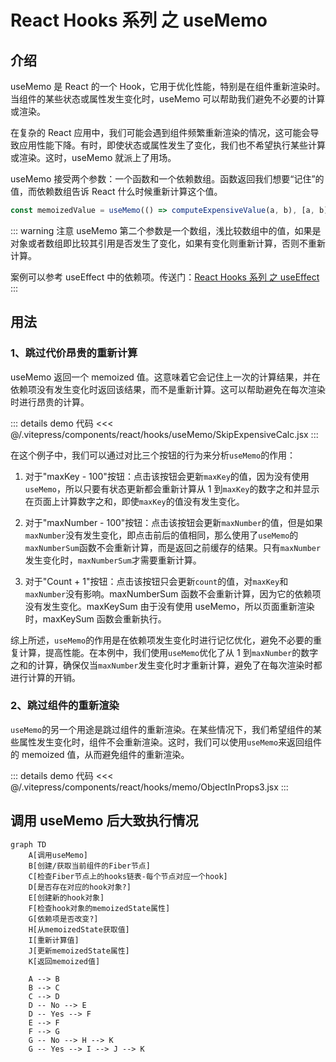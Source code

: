 # React Hooks 系列 之 useMemo

## 介绍

useMemo 是 React 的一个 Hook，它用于优化性能，特别是在组件重新渲染时。当组件的某些状态或属性发生变化时，useMemo 可以帮助我们避免不必要的计算或渲染。

在复杂的 React 应用中，我们可能会遇到组件频繁重新渲染的情况，这可能会导致应用性能下降。有时，即使状态或属性发生了变化，我们也不希望执行某些计算或渲染。这时，useMemo 就派上了用场。

useMemo 接受两个参数：一个函数和一个依赖数组。函数返回我们想要“记住”的值，而依赖数组告诉 React 什么时候重新计算这个值。

```js
const memoizedValue = useMemo(() => computeExpensiveValue(a, b), [a, b])
```

::: warning 注意
useMemo 第二个参数是一个数组，浅比较数组中的值，如果是对象或者数组即比较其引用是否发生了变化，如果有变化则重新计算，否则不重新计算。

案例可以参考 useEffect 中的依赖项。传送门：[React Hooks 系列 之 useEffect](/framework/react/hooks/use-effect.html)
:::

## 用法

### 1、跳过代价昂贵的重新计算

useMemo 返回一个 memoized 值。这意味着它会记住上一次的计算结果，并在依赖项没有发生变化时返回该结果，而不是重新计算。这可以帮助避免在每次渲染时进行昂贵的计算。

<div ref="useMemo1" />

::: details demo 代码
<<< @/.vitepress/components/react/hooks/useMemo/SkipExpensiveCalc.jsx
:::

在这个例子中，我们可以通过对比三个按钮的行为来分析`useMemo`的作用：

1. 对于"maxKey - 100"按钮：点击该按钮会更新`maxKey`的值，因为没有使用`useMemo`，所以只要有状态更新都会重新计算从 1 到`maxKey`的数字之和并显示在页面上计算数字之和，即使`maxKey`的值没有发生变化。

2. 对于"maxNumber - 100"按钮：点击该按钮会更新`maxNumber`的值，但是如果`maxNumber`没有发生变化，即点击前后的值相同，那么使用了`useMemo`的`maxNumberSum`函数不会重新计算，而是返回之前缓存的结果。只有`maxNumber`发生变化时，`maxNumberSum`才需要重新计算。

3. 对于"Count + 1"按钮：点击该按钮只会更新`count`的值，对`maxKey`和`maxNumber`没有影响。maxNumberSum 函数不会重新计算，因为它的依赖项没有发生变化。maxKeySum 由于没有使用 useMemo，所以页面重新渲染时，maxKeySum 函数会重新执行。

综上所述，`useMemo`的作用是在依赖项发生变化时进行记忆优化，避免不必要的重复计算，提高性能。在本例中，我们使用`useMemo`优化了从 1 到`maxNumber`的数字之和的计算，确保仅当`maxNumber`发生变化时才重新计算，避免了在每次渲染时都进行计算的开销。

### 2、跳过组件的重新渲染

`useMemo`的另一个用途是跳过组件的重新渲染。在某些情况下，我们希望组件的某些属性发生变化时，组件不会重新渲染。这时，我们可以使用`useMemo`来返回组件的 memoized 值，从而避免组件的重新渲染。

<div ref="useMemo2" />

::: details demo 代码
<<< @/.vitepress/components/react/hooks/memo/ObjectInProps3.jsx
:::

## 调用 useMemo 后大致执行情况

```mermaid
graph TD
    A[调用useMemo]
    B[创建/获取当前组件的Fiber节点]
    C[检查Fiber节点上的hooks链表-每个节点对应一个hook]
    D[是否存在对应的hook对象?]
    E[创建新的hook对象]
    F[检查hook对象的memoizedState属性]
    G[依赖项是否改变?]
    H[从memoizedState获取值]
    I[重新计算值]
    J[更新memoizedState属性]
    K[返回memoized值]

    A --> B
    B --> C
    C --> D
    D -- No --> E
    D -- Yes --> F
    E --> F
    F --> G
    G -- No --> H --> K
    G -- Yes --> I --> J --> K
```

<script setup>
import { ref } from 'vue'
import renderReact from '#/components/react/renderReact'
import SkipExpensiveCalc from '#/components/react/hooks/useMemo/SkipExpensiveCalc'
import ObjectInProps3 from '#/components/react/hooks/memo/ObjectInProps3'

const useMemo1 = ref(null)
const useMemo2 = ref(null)
renderReact(SkipExpensiveCalc, useMemo1)
renderReact(ObjectInProps3, useMemo2)
</script>
